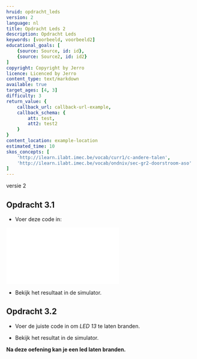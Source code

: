 ```yaml
---
hruid: opdracht_leds
version: 2
language: nl
title: Opdracht Leds 2
description: Opdracht Leds
keywords: [voorbeeld, voorbeeld2]
educational_goals: [
    {source: Source, id: id}, 
    {source: Source2, id: id2}
]
copyright: Copyright by Jerro
licence: Licenced by Jerro
content_type: text/markdown
available: true
target_ages: [4, 3]
difficulty: 3
return_value: {
    callback_url: callback-url-example,
    callback_schema: {
        att: test,
        att2: test2
    }
}
content_location: example-location
estimated_time: 10
skos_concepts: [
    'http://ilearn.ilabt.imec.be/vocab/curr1/c-andere-talen', 
    'http://ilearn.ilabt.imec.be/vocab/ondniv/sec-gr2-doorstroom-aso'
]
---
```

versie 2
## Opdracht 3.1

* Voer deze code in:

<!-- ![alt](https://scholen.dwengo.org/static/ledscode.png "Afb. Leds") -->
![](@blockly/images/LEDs.xml)

* Bekijk het resultaat in de simulator.

## Opdracht 3.2

* Voer de juiste code in om *LED 13* te laten branden.

* Bekijk het resultat in de simulator.

**Na deze oefening kan je een led laten branden.**

